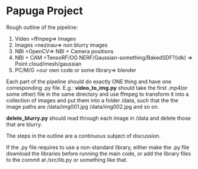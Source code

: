 # Papuga Project
Rough outline of the pipeline:

1. Video =ffmpeg=> Images
2. Images =nezinau=> non blurry images
3. NBI =OpenCV=> NBI + Camera positions
4. NBI + CAM =TensoRF/OG NERF/Gaussian-something/BakedSDF?(idk) => Point cloud/mesh/gaussian
5. PC/M/G =our own code or some library=> blender

Each part of the pipeline should do exactly ONE thing and have one corresponding .py file.
E.g.: 
**video_to_img.py** should take the first .mp4(or some other) file in the same directory and use ffmpeg to transform it into a collection of images and put them into a folder /data, such that the the image paths are /data/img001.jpg /data/img002.jpg and so on. 

**delete_blurry.py** should read through each image in /data and delete those that are blurry.

The steps in the outline are a continuous subject of discussion.

If the .py file requires to use a non-standard library, either make the .py file download the libraries before running the main code, or add the library files to the commit at /src/lib.py or something like that.
